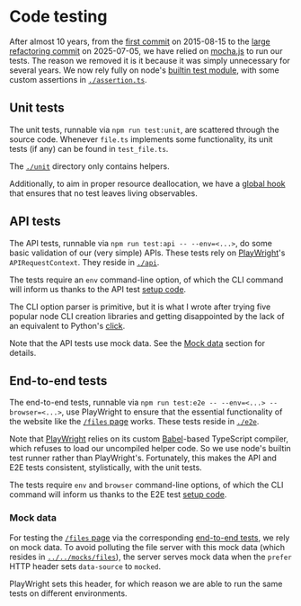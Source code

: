 # Code testing

After almost 10 years, from the [first commit](https://github.com/v--/website/tree/46e9d45caef6c7f6606fa048871a0601509b5f6a) on 2015-08-15 to the [large refactoring commit](https://github.com/v--/website/tree/83183121a130960bf9f0b06c2b9f0f08471b1d09) on 2025-07-05, we have relied on [mocha.js](https://mochajs.org/) to run our tests. The reason we removed it is it because it was simply unnecessary for several years. We now rely fully on node's [builtin test module](https://nodejs.org/api/test.html), with some custom assertions in [`./assertion.ts`](./assertion.ts).

## Unit tests

The unit tests, runnable via `npm run test:unit`, are scattered through the source code. Whenever `file.ts` implements some functionality, its unit tests (if any) can be found in `test_file.ts`.

The [`./unit`](./unit) directory only contains helpers.

Additionally, to aim in proper resource deallocation, we have a [global hook](./unit/setup.ts) that ensures that no test leaves living observables.

## API tests

The API tests, runnable via `npm run test:api -- --env=<...>`, do some basic validation of our (very simple) APIs. These tests rely on [PlayWright](https://playwright.dev/)'s `APIRequestContext`. They reside in [`./api`](./api).

The tests require an `env` command-line option, of which the CLI command will inform us thanks to the API test [setup code](./api/setup.ts).

The CLI option parser is primitive, but it is what I wrote after trying five popular node CLI creation libraries and getting disappointed by the lack of an equivalent to Python's [click](https://click.palletsprojects.com/en/stable/).

Note that the API tests use mock data. See the [Mock data](#mock-data) section for details.

## End-to-end tests

The end-to-end tests, runnable via `npm run test:e2e -- --env=<...> --browser=<...>`, use PlayWright to ensure that the essential functionality of the website like the [`/files` page](https://ivasilev.net/files) works. These tests reside in [`./e2e`](./e2e).

Note that [PlayWright](https://playwright.dev/) relies on its custom [Babel](https://babeljs.io/)-based TypeScript compiler, which refuses to load our uncompiled helper code. So we use node's builtin test runner rather than PlayWright's. Fortunately, this makes the API and E2E tests consistent, stylistically, with the unit tests.

The tests require `env` and `browser` command-line options, of which the CLI command will inform us thanks to the E2E test [setup code](./e2e/setup.ts).

### Mock data

For testing the [`/files` page](https://ivasilev.net/files) via the corresponding [end-to-end tests](./e2e/test_files.ts), we rely on mock data. To avoid polluting the file server with this mock data (which resides in [`../../mocks/files`](../../mocks/files)), the server serves mock data when the `prefer` HTTP header sets `data-source` to `mocked`.

PlayWright sets this header, for which reason we are able to run the same tests on different environments.
